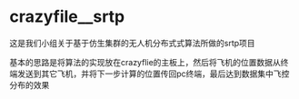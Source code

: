 # crazyfile__srtp
这是我们小组关于基于仿生集群的无人机分布式式算法所做的srtp项目

基本的思路是将算法的实现放在crazyflie的主板上，然后将飞机的位置数据从终端发送到其它飞机，并将下一步计算的位置传回pc终端，最后达到数据集中飞控分布的效果

